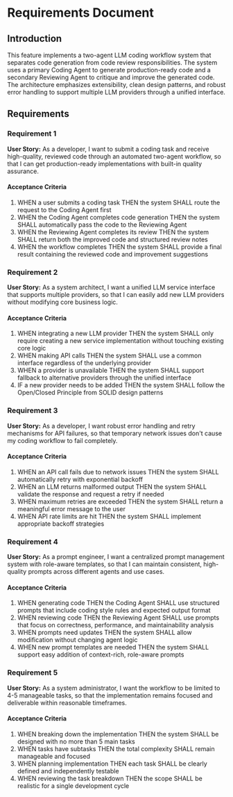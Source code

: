 # Requirements Document

## Introduction

This feature implements a two-agent LLM coding workflow system that separates code generation from code review responsibilities. The system uses a primary Coding Agent to generate production-ready code and a secondary Reviewing Agent to critique and improve the generated code. The architecture emphasizes extensibility, clean design patterns, and robust error handling to support multiple LLM providers through a unified interface.

## Requirements

### Requirement 1

**User Story:** As a developer, I want to submit a coding task and receive high-quality, reviewed code through an automated two-agent workflow, so that I can get production-ready implementations with built-in quality assurance.

#### Acceptance Criteria

1. WHEN a user submits a coding task THEN the system SHALL route the request to the Coding Agent first
2. WHEN the Coding Agent completes code generation THEN the system SHALL automatically pass the code to the Reviewing Agent
3. WHEN the Reviewing Agent completes its review THEN the system SHALL return both the improved code and structured review notes
4. WHEN the workflow completes THEN the system SHALL provide a final result containing the reviewed code and improvement suggestions

### Requirement 2

**User Story:** As a system architect, I want a unified LLM service interface that supports multiple providers, so that I can easily add new LLM providers without modifying core business logic.

#### Acceptance Criteria

1. WHEN integrating a new LLM provider THEN the system SHALL only require creating a new service implementation without touching existing core logic
2. WHEN making API calls THEN the system SHALL use a common interface regardless of the underlying provider
3. WHEN a provider is unavailable THEN the system SHALL support fallback to alternative providers through the unified interface
4. IF a new provider needs to be added THEN the system SHALL follow the Open/Closed Principle from SOLID design patterns

### Requirement 3

**User Story:** As a developer, I want robust error handling and retry mechanisms for API failures, so that temporary network issues don't cause my coding workflow to fail completely.

#### Acceptance Criteria

1. WHEN an API call fails due to network issues THEN the system SHALL automatically retry with exponential backoff
2. WHEN an LLM returns malformed output THEN the system SHALL validate the response and request a retry if needed
3. WHEN maximum retries are exceeded THEN the system SHALL return a meaningful error message to the user
4. WHEN API rate limits are hit THEN the system SHALL implement appropriate backoff strategies

### Requirement 4

**User Story:** As a prompt engineer, I want a centralized prompt management system with role-aware templates, so that I can maintain consistent, high-quality prompts across different agents and use cases.

#### Acceptance Criteria

1. WHEN generating code THEN the Coding Agent SHALL use structured prompts that include coding style rules and expected output format
2. WHEN reviewing code THEN the Reviewing Agent SHALL use prompts that focus on correctness, performance, and maintainability analysis
3. WHEN prompts need updates THEN the system SHALL allow modification without changing agent logic
4. WHEN new prompt templates are needed THEN the system SHALL support easy addition of context-rich, role-aware prompts

### Requirement 5

**User Story:** As a system administrator, I want the workflow to be limited to 4-5 manageable tasks, so that the implementation remains focused and deliverable within reasonable timeframes.

#### Acceptance Criteria

1. WHEN breaking down the implementation THEN the system SHALL be designed with no more than 5 main tasks
2. WHEN tasks have subtasks THEN the total complexity SHALL remain manageable and focused
3. WHEN planning implementation THEN each task SHALL be clearly defined and independently testable
4. WHEN reviewing the task breakdown THEN the scope SHALL be realistic for a single development cycle